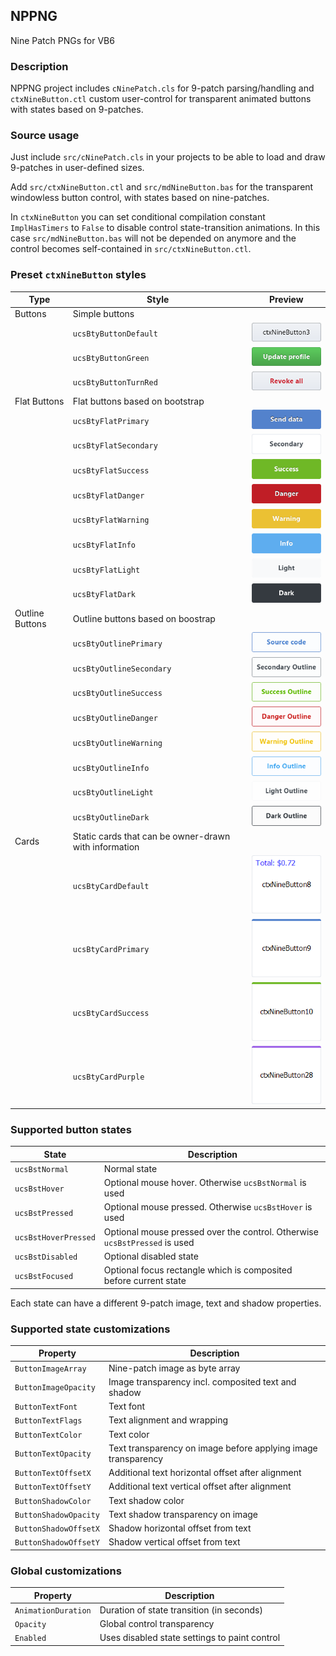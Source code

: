 ## NPPNG
Nine Patch PNGs for VB6

### Description

NPPNG project includes `cNinePatch.cls` for 9-patch parsing/handling and `ctxNineButton.ctl` custom user-control for transparent animated buttons with states based on 9-patches.

### Source usage

Just include `src/cNinePatch.cls` in your projects to be able to load and draw 9-patches in user-defined sizes.

Add `src/ctxNineButton.ctl` and `src/mdNineButton.bas` for the transparent windowless button control, with states based on nine-patches.

In `ctxNineButton` you can set conditional compilation constant `ImplHasTimers` to `False` to disable control state-transition animations. In this case `src/mdNineButton.bas` will not be depended on anymore and the control becomes self-contained in `src/ctxNineButton.ctl`.

### Preset `ctxNineButton` styles

| Type            | Style                      | Preview                                   |
| --------------- | -------------------------- | ----------------------------------------- |
| Buttons         | Simple buttons                                                        ||
|                 | `ucsBtyButtonDefault`      | ![ButtonDefault](https://raw.githubusercontent.com/wqweto/NinePatch/master/doc/ButtonDefault.png)   |
|                 | `ucsBtyButtonGreen`        | ![ButtonGreen](https://raw.githubusercontent.com/wqweto/NinePatch/master/doc/ButtonGreen.png)       |
|                 | `ucsBtyButtonTurnRed`      | ![ButtonTurnRed](https://raw.githubusercontent.com/wqweto/NinePatch/master/doc/ButtonTurnRed.png)   |
| Flat Buttons    | Flat buttons based on bootstrap                                       ||
|                 | `ucsBtyFlatPrimary`        | ![FlatPrimary](https://raw.githubusercontent.com/wqweto/NinePatch/master/doc/FlatPrimary.png)       |
|                 | `ucsBtyFlatSecondary`      | ![FlatSecondary](https://raw.githubusercontent.com/wqweto/NinePatch/master/doc/FlatSecondary.png)   |
|                 | `ucsBtyFlatSuccess`        | ![FlatSuccess](https://raw.githubusercontent.com/wqweto/NinePatch/master/doc/FlatSuccess.png)       |
|                 | `ucsBtyFlatDanger`         | ![FlatDanger](https://raw.githubusercontent.com/wqweto/NinePatch/master/doc/FlatDanger.png)         |
|                 | `ucsBtyFlatWarning`        | ![FlatWarning](https://raw.githubusercontent.com/wqweto/NinePatch/master/doc/FlatWarning.png)       |
|                 | `ucsBtyFlatInfo`           | ![FlatInfo](https://raw.githubusercontent.com/wqweto/NinePatch/master/doc/FlatInfo.png)             |
|                 | `ucsBtyFlatLight`          | ![FlatLight](https://raw.githubusercontent.com/wqweto/NinePatch/master/doc/FlatLight.png)           |
|                 | `ucsBtyFlatDark`           | ![FlatDark](https://raw.githubusercontent.com/wqweto/NinePatch/master/doc/FlatDark.png)             |
| Outline Buttons | Outline buttons based on boostrap                                     ||
|                 | `ucsBtyOutlinePrimary`     | ![OutlinePrimary](https://raw.githubusercontent.com/wqweto/NinePatch/master/doc/OutlinePrimary.png) |
|                 | `ucsBtyOutlineSecondary`   | ![OutlineSecondary](https://raw.githubusercontent.com/wqweto/NinePatch/master/doc/OutlineSecondary.png) |
|                 | `ucsBtyOutlineSuccess`     | ![OutlineSuccess](https://raw.githubusercontent.com/wqweto/NinePatch/master/doc/OutlineSuccess.png) |
|                 | `ucsBtyOutlineDanger`      | ![OutlineDanger](https://raw.githubusercontent.com/wqweto/NinePatch/master/doc/OutlineDanger.png)   |
|                 | `ucsBtyOutlineWarning`     | ![OutlineWarning](https://raw.githubusercontent.com/wqweto/NinePatch/master/doc/OutlineWarning.png) |
|                 | `ucsBtyOutlineInfo`        | ![OutlineInfo](https://raw.githubusercontent.com/wqweto/NinePatch/master/doc/OutlineInfo.png)       |
|                 | `ucsBtyOutlineLight`       | ![OutlineLight](https://raw.githubusercontent.com/wqweto/NinePatch/master/doc/OutlineLight.png)     |
|                 | `ucsBtyOutlineDark`        | ![OutlineDark](https://raw.githubusercontent.com/wqweto/NinePatch/master/doc/OutlineDark.png)       |
| Cards           | Static cards that can be owner-drawn with information                 ||
|                 | `ucsBtyCardDefault`        | ![CardDefault](https://raw.githubusercontent.com/wqweto/NinePatch/master/doc/CardDefault.png)       |
|                 | `ucsBtyCardPrimary`        | ![CardPrimary](https://raw.githubusercontent.com/wqweto/NinePatch/master/doc/CardPrimary.png)       |
|                 | `ucsBtyCardSuccess`        | ![CardSuccess](https://raw.githubusercontent.com/wqweto/NinePatch/master/doc/CardSuccess.png)       |
|                 | `ucsBtyCardPurple`         | ![CardPurple](https://raw.githubusercontent.com/wqweto/NinePatch/master/doc/CardPurple.png)         |

### Supported button states

| State                | Description |
| -------------------- | ----------- |
| `ucsBstNormal`       | Normal state |
| `ucsBstHover`        | Optional mouse hover. Otherwise `ucsBstNormal` is used |
| `ucsBstPressed`      | Optional mouse pressed. Otherwise `ucsBstHover` is used |
| `ucsBstHoverPressed` | Optional mouse pressed over the control. Otherwise `ucsBstPressed` is used |
| `ucsBstDisabled`     | Optional disabled state |
| `ucsBstFocused`      | Optional focus rectangle which is composited before current state |

Each state can have a different 9-patch image, text and shadow properties.

### Supported state customizations

| Property              | Description |
| --------------------- | ----------- |
| `ButtonImageArray`    | Nine-patch image as byte array |
| `ButtonImageOpacity`  | Image transparency incl. composited text and shadow |
| `ButtonTextFont`      | Text font |
| `ButtonTextFlags`     | Text alignment and wrapping |
| `ButtonTextColor`     | Text color |
| `ButtonTextOpacity`   | Text transparency on image before applying image transparency |
| `ButtonTextOffsetX`   | Additional text horizontal offset after alignment |
| `ButtonTextOffsetY`   | Additional text vertical offset after alignment |
| `ButtonShadowColor`   | Text shadow color |
| `ButtonShadowOpacity` | Text shadow transparency on image |
| `ButtonShadowOffsetX` | Shadow horizontal offset from text |
| `ButtonShadowOffsetY` | Shadow vertical offset from text |

### Global customizations

| Property            | Description |
| ------------------- | ----------- |
| `AnimationDuration` | Duration of state transition (in seconds) |
| `Opacity`           | Global control transparency |
| `Enabled`           | Uses disabled state settings to paint control |
